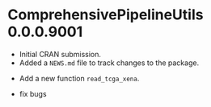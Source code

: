 # ComprehensivePipelineUtils 0.0.0.9001

* Initial CRAN submission.
* Added a `NEWS.md` file to track changes to the package.
- Add a new function `read_tcga_xena`.
* fix bugs
